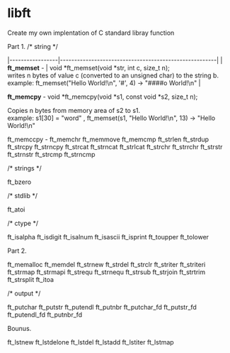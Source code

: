 # libft
Create my own implentation of C standard libray function

Part 1.
/* string */

|-----------------|-------------------------------------------------------|
| **ft_memset** - | void        *ft_memset(void *str, int c, size_t n);<br>
                writes n bytes of value c (converted to an unsigned char) to the string b.<br>
                example: ft_memset("Hello World!\n", '#', 4) -> "####o World!\n" |
            
**ft_memcpy** - void	*ft_memcpy(void *s1, const void *s2, size_t n);<br>
            <p>Copies n bytes from memory area of s2 to s1.<br>
            example: s1[30] = "word" , ft_memset(s1, "Hello World!\n", 13) -> "Hello World!\n"</p>
            
ft_memccpy - 
ft_memchr
ft_memmove
ft_memcmp
ft_strlen
ft_strdup
ft_strcpy
ft_strncpy
ft_strcat
ft_strncat
ft_strlcat
ft_strchr
ft_strrchr
ft_strstr
ft_strnstr
ft_strcmp
ft_strncmp

/* strings */

ft_bzero

/* stdlib */

ft_atoi

/* ctype */

ft_isalpha
ft_isdigit
ft_isalnum
ft_isascii
ft_isprint
ft_toupper
ft_tolower

Part 2.

ft_memalloc
ft_memdel
ft_strnew
ft_strdel
ft_strclr
ft_striter
ft_striteri
ft_strmap
ft_strmapi
ft_strequ
ft_strnequ
ft_strsub
ft_strjoin
ft_strtrim
ft_strsplit
ft_itoa

/* output */

ft_putchar
ft_putstr
ft_putendl
ft_putnbr
ft_putchar_fd
ft_putstr_fd
ft_putendl_fd
ft_putnbr_fd

Bounus.

ft_lstnew
ft_lstdelone
ft_lstdel
ft_lstadd
ft_lstiter
ft_lstmap
